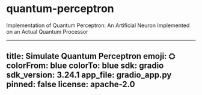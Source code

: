 # quantum-perceptron
Implementation of Quantum Perceptron: An Artificial Neuron Implemented on an Actual Quantum Processor

---
title: Simulate Quantum Perceptron
emoji: ⛭
colorFrom: blue
colorTo: blue
sdk: gradio
sdk_version: 3.24.1
app_file: gradio_app.py
pinned: false
license: apache-2.0
---
